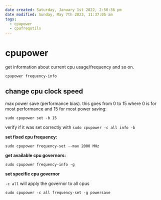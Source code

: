 ```yaml
---
date created: Saturday, January 1st 2022, 2:50:36 pm
date modified: Sunday, May 7th 2023, 11:37:05 am
tags:
  - cpupower
  - cpufrequtils
---
```


# cpupower

get information about current cpu usage/frequency and so on.

```
cpupower frequency-info
```

## change cpu clock speed

max power save (performance bias). this goes from 0 to 15 where 0 is for most performance and 15 for most power saving:

```
sudo cpupower set -b 15
```

verify if it was set correctly with `sudo cpupower -c all info -b`

**set fixed cpu frequency:**

```
sudo cpupower frequency-set --max 2000 MHz
```

**get available cpu governors:**

```
sudo cpupower frequency-info -g
```

**set specific cpu governor**

`-c all` will apply the governor to all cpus

```
sudo cpupower -c all frequency-set -g powersave
```
